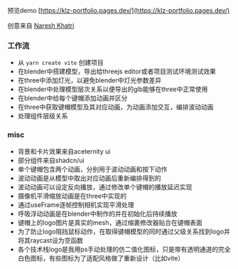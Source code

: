
预览demo [https://klz-portfolio.pages.dev/](https://klz-portfolio.pages.dev/)

创意来自 [Naresh Khatri](https://www.nareshkhatri.site/)

### 工作流
- 从 `yarn create vite` 创建项目
- 在blender中搭建模型，导出给threejs editor或者项目测试环境测试效果
- 在three中添加灯光，以避免blender中灯光参数差异
- 在blender中处理模型层次关系以便导出的glb能够在three中正常使用
- 在blender中给每个键帽添加动画并区分
- 在three中获取键帽模型及其对应动画，为动画添加交互，编排波动动画
- 处理组件层级关系


### misc
- 背景和卡片效果来自aceternity ui
- 部分组件来自shadcn/ui
- 单个键帽包含两个动画，分别用于波动动画和按下动作
- 波动动画是从模型中取出对应动画后重新编排得到的
- 波动动画可以设定反向播放，通过修改单个键帽的播放延迟实现
- 摄像机平滑缩放动画是在three中实现的
- 通过useFrame逐帧控制相机实现平滑处理
- 呼吸浮动动画是在blender中制作的并在初始化后持续播放
- 键帽上的logo图片是真实的mesh，通过缩裹修改器贴合在键帽表面
- 为了防止logo阻挡鼠标动作，在取得键帽模型的同时通过父级关系找到logo并将其raycast设为空函数
- 各个技术栈logo是我用ps手动处理的仿二值化图标，只是带有透明通道的完全白色图标，有些图标为了适配风格做了重新设计（比如vite）
